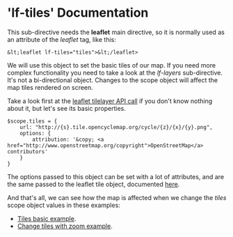 'lf-tiles' Documentation
========================

This sub-directive needs the **leaflet** main directive, so it is normally used as an attribute of the *leaflet* tag, like this:

```
&lt;leaflet lf-tiles="tiles">&lt;/leaflet>
```

We will use this object to set the basic tiles of our map. If you need more complex functionality you need to take a look at the _lf-layers_ sub-directive. It's not a bi-directional object. Changes to the scope object will affect the map tiles rendered on screen.

Take a look first at the [leaflet tilelayer API call](http://leafletjs.com/reference.html#tilelayer) if you don't know nothing about it, but let's see its basic properties.

```
$scope.tiles = {
    url: "http://{s}.tile.opencyclemap.org/cycle/{z}/{x}/{y}.png",
    options: {
        attribution: '&copy; <a href="http://www.openstreetmap.org/copyright">OpenStreetMap</a> contributors'
    }
}
```

The options passed to this object can be set with a lot of attributes, and are the same passed to the leaflet tile object, documented [here](http://leafletjs.com/reference.html#tilelayer-options).

And that's all, we can see how the map is affected when we change the _tiles_ scope object values in these examples:

* [Tiles basic example](http://tombatossals.github.io/angular-leaflet-directive/examples/0107-basic-tiles-example.html).
* [Change tiles with zoom example](http://tombatossals.github.io/angular-leaflet-directive/examples/0108-basic-tiles-zoom-changer-example.html).
